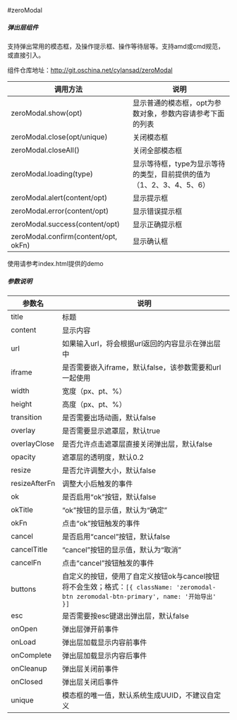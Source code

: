 #zeroModal

##### 弹出层组件

支持弹出常用的模态框，及操作提示框、操作等待层等。支持amd或cmd规范，或直接引入。

组件仓库地址：http://git.oschina.net/cylansad/zeroModal

| 调用方法                                 | 说明                                      |
| ------------------------------------ | --------------------------------------- |
| zeroModal.show(opt)                  | 显示普通的模态框，opt为参数对象，参数内容请参考下面的列表          |
| zeroModal.close(opt/unique)          | 关闭模态框                                   |
| zeroModal.closeAll()                 | 关闭全部模态框                                 |
| zeroModal.loading(type)              | 显示等待框，type为显示等待的类型，目前提供的值为（1、2、3、4、5、6） |
| zeroModal.alert(content/opt)         | 显示提示框                                   |
| zeroModal.error(content/opt)         | 显示错误提示框                                 |
| zeroModal.success(content/opt)       | 显示正确提示框                                 |
| zeroModal.confirm(content/opt, okFn) | 显示确认框                                   |

使用请参考index.html提供的demo



##### 参数说明

| 参数名           | 说明                                       |
| ------------- | ---------------------------------------- |
| title         | 标题                                       |
| content       | 显示内容                                     |
| url           | 如果输入url，将会根据url返回的内容显示在弹出层中              |
| iframe        | 是否需要嵌入iframe，默认false，该参数需要和url一起使用       |
| width         | 宽度（px、pt、%）                              |
| height        | 高度（px、pt、%）                              |
| transition    | 是否需要出场动画，默认false                         |
| overlay       | 是否需要显示遮罩层，默认true                         |
| overlayClose  | 是否允许点击遮罩层直接关闭弹出层，默认false                 |
| opacity  | 遮罩层的透明度，默认0.2                 |
| resize        | 是否允许调整大小，默认false                         |
| resizeAfterFn | 调整大小后触发的事件                               |
| ok            | 是否启用“ok”按钮，默认false                       |
| okTitle       | “ok”按钮的显示值，默认为“确定”                       |
| okFn          | 点击“ok”按钮触发的事件                            |
| cancel        | 是否启用“cancel”按钮，默认false                   |
| cancelTitle   | “cancel”按钮的显示值，默认为“取消”                   |
| cancelFn      | 点击“cancel”按钮触发的事件                        |
| buttons       | 自定义的按钮，使用了自定义按钮ok与cancel按钮将不会生效；格式：`[{ className: 'zeromodal-btn zeromodal-btn-primary', name: '开始导出' }]` |
| esc           | 是否需要按esc键退出弹出层，默认false                   |
| onOpen        | 弹出层弹开前事件                                 |
| onLoad        | 弹出层加载显示内容前事件                             |
| onComplete    | 弹出层加载显示内容后事件                             |
| onCleanup     | 弹出层关闭前事件                                 |
| onClosed      | 弹出层关闭后事件                                 |
| unique        | 模态框的唯一值，默认系统生成UUID，不建议自定义                |